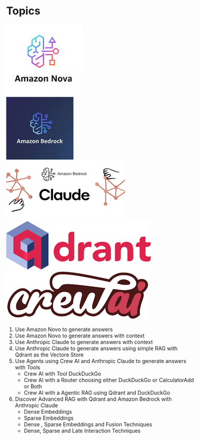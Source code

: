 # Topics

![Amazon Novo](image.png)    
![Amazon Bedrock](image-1.png)     
![Amazon Bedrock with Anthropic Claude](image-2.png)     
![Qdrant](image-3.png)    
![CrewAI](image-4.png)

1. Use Amazon Novo to generate answers
2. Use Amazon Novo to generate answers with context
3. Use Anthropic Claude to generate answers with context
4. Use Anthropic Claude to generate answers using simple RAG with Qdrant as the Vectore Store
5. Use Agents using Crew AI and Anthropic Claude to generate answers with Tools
   * Crew AI with Tool DuckDuckGo   
   * Crew AI with a Router choosing either  DuckDuckGo or CalculatorAdd or Both       
   * Crew AI with a Agentic RAG using Qdrant and DuckDuckGo
6. Discover Advanced RAG with Qdrant and Amazon Bedrock with Anthropic Claude
     * Dense Embeddings
     * Sparse Embeddings
     * Dense , Sparse  Embeddings and Fusion Techniques
     * Dense, Sparse and Late Interaction Techniques
  